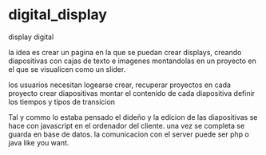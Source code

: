 # digital_display
display digital


la idea es crear un pagina en la que se puedan crear displays, creando diapositivas con cajas de texto e imagenes montandolas en un proyecto en el que se visualicen como un slider.

los usuarios necesitan logearse
crear, recuperar proyectos
en cada proyecto crear diapositivas
montar el contenido de cada diapositiva
definir los tiempos y tipos de transicion


Tal y commo lo estaba pensado el dideño y la edicion de las diapositivas se hace con javascript en el ordenador del cliente.
una vez se completa se guarda en base de datos. la comunicacion con el server puede ser php o java like you want. 
